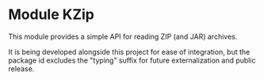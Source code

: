 # Module KZip
This module provides a simple API for reading ZIP (and JAR) archives.

It is being developed alongside this project for ease of integration, but the package id excludes the "typing" suffix for future externalization and public release.
